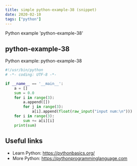 ```yaml
---
title: simple python-example-38 (snippet)
date: 2020-02-10
tags: ["python"]
---
```

Python example 'python-example-38'


## python-example-38

Python example: python-example-38

```python
#!/usr/bin/python
# -*- coding: UTF-8 -*-

if __name__ == '__main__':
    a = []
    sum = 0.0
    for i in range(3):
        a.append([])
        for j in range(3):
            a[i].append(float(raw_input("input num:\n")))
    for i in range(3):
        sum += a[i][i]
    print(sum)


```

## Useful links

- Learn Python: https://pythonbasics.org/
- More Python: https://pythonprogramminglanguage.com
